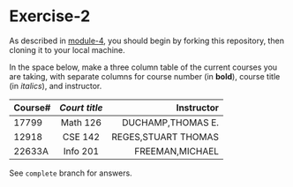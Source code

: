 # Exercise-2

As described in [module-4](https://github.com/INFO-201/m4-git-intro), you should begin by forking this repository, then cloning it to your local machine.

In the space below, make a three column table of the current courses you are taking, with separate columns for course number (in **bold**), course title (in _italics_), and instructor.

| __Course#__   |_Court title_   | Instructor             |
| ------------- |:-------------: | -----:                 |
| 17799         | Math 126       | DUCHAMP,THOMAS E.      |
| 12918         | CSE 142        | REGES,STUART THOMAS    |
| 22633A        | Info 201       | FREEMAN,MICHAEL        |
See `complete` branch for answers.
